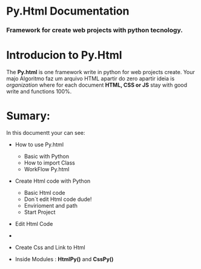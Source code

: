 # Py.Html Documentation 
### Framework for create web projects with python tecnology.

# Introducion to Py.Html
The **Py.html** is one framework write in python for web projects create. Your majo
Algoritmo faz um arquivo HTML apartir do zero apartir ideia is *organization* where for each document **HTML, CSS or JS**  stay with good write and functions 100%.  

# Sumary: 
In this documentt your can see: 
-  How to use Py.html 
     +  Basic with Python 
     + How to import Class 
     + WorkFlow Py.html
     
- Create Html code with Python
     + Basic Html  code
     + Don´t edit Html code dude!
     + Envirioment and path
     + Start Project
     
- Edit Html Code 
- 
- Create Css and Link to Html
- Inside Modules : **HtmlPy()** and  **CssPy()**


<!--stackedit_data:
eyJoaXN0b3J5IjpbLTk1NTg5ODAxMiwxNTc5ODgxNjEyLDEwNT
QzNzM2NjYsLTE0MTU2Nzk1MzMsLTE5NDEyOTcwOTcsLTcxMTU4
NTYzOV19
-->